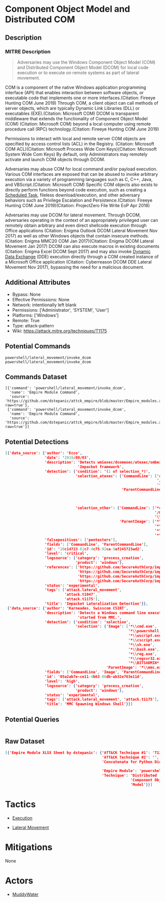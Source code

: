 
# Component Object Model and Distributed COM

## Description

### MITRE Description

> Adversaries may use the Windows Component Object Model (COM) and Distributed Component Object Model (DCOM) for local code execution or to execute on remote systems as part of lateral movement. 

COM is a component of the native Windows application programming interface (API) that enables interaction between software objects, or executable code that implements one or more interfaces.(Citation: Fireeye Hunting COM June 2019) Through COM, a client object can call methods of server objects, which are typically Dynamic Link Libraries (DLL) or executables (EXE).(Citation: Microsoft COM) DCOM is transparent middleware that extends the functionality of Component Object Model (COM) (Citation: Microsoft COM) beyond a local computer using remote procedure call (RPC) technology.(Citation: Fireeye Hunting COM June 2019)

Permissions to interact with local and remote server COM objects are specified by access control lists (ACL) in the Registry. (Citation: Microsoft COM ACL)(Citation: Microsoft Process Wide Com Keys)(Citation: Microsoft System Wide Com Keys) By default, only Administrators may remotely activate and launch COM objects through DCOM.

Adversaries may abuse COM for local command and/or payload execution. Various COM interfaces are exposed that can be abused to invoke arbitrary execution via a variety of programming languages such as C, C++, Java, and VBScript.(Citation: Microsoft COM) Specific COM objects also exists to directly perform functions beyond code execution, such as creating a [Scheduled Task](https://attack.mitre.org/techniques/T1053), fileless download/execution, and other adversary behaviors such as Privilege Escalation and Persistence.(Citation: Fireeye Hunting COM June 2019)(Citation: ProjectZero File Write EoP Apr 2018)

Adversaries may use DCOM for lateral movement. Through DCOM, adversaries operating in the context of an appropriately privileged user can remotely obtain arbitrary and even direct shellcode execution through Office applications (Citation: Enigma Outlook DCOM Lateral Movement Nov 2017) as well as other Windows objects that contain insecure methods.(Citation: Enigma MMC20 COM Jan 2017)(Citation: Enigma DCOM Lateral Movement Jan 2017) DCOM can also execute macros in existing documents (Citation: Enigma Excel DCOM Sept 2017) and may also invoke [Dynamic Data Exchange](https://attack.mitre.org/techniques/T1173) (DDE) execution directly through a COM created instance of a Microsoft Office application (Citation: Cyberreason DCOM DDE Lateral Movement Nov 2017), bypassing the need for a malicious document.

## Additional Attributes

* Bypass: None
* Effective Permissions: None
* Network: intentionally left blank
* Permissions: ['Administrator', 'SYSTEM', 'User']
* Platforms: ['Windows']
* Remote: True
* Type: attack-pattern
* Wiki: https://attack.mitre.org/techniques/T1175

## Potential Commands

```
powershell/lateral_movement/invoke_dcom
powershell/lateral_movement/invoke_dcom
```

## Commands Dataset

```
[{'command': 'powershell/lateral_movement/invoke_dcom',
  'name': 'Empire Module Command',
  'source': 'https://github.com/dstepanic/attck_empire/blob/master/Empire_modules.xlsx?raw=true'},
 {'command': 'powershell/lateral_movement/invoke_dcom',
  'name': 'Empire Module Command',
  'source': 'https://github.com/dstepanic/attck_empire/blob/master/Empire_modules.xlsx?raw=true'}]
```

## Potential Detections

```json
[{'data_source': {'author': 'Ecco',
                  'date': '2019/09/03',
                  'description': 'Detects wmiexec/dcomexec/atexec/smbexec from '
                                 'Impacket framework',
                  'detection': {'condition': '(1 of selection_*)',
                                'selection_atexec': {'CommandLine': ['cmd.exe '
                                                                     '/C '
                                                                     '*Windows\\\\Temp\\\\*&1'],
                                                     'ParentCommandLine': ['*svchost.exe '
                                                                           '-k '
                                                                           'netsvcs',
                                                                           'taskeng.exe*']},
                                'selection_other': {'CommandLine': ['*cmd.exe* '
                                                                    '/Q /c * '
                                                                    '\\\\\\\\127.0.0.1\\\\*&1*'],
                                                    'ParentImage': ['*\\wmiprvse.exe',
                                                                    '*\\mmc.exe',
                                                                    '*\\explorer.exe',
                                                                    '*\\services.exe']}},
                  'falsepositives': ['pentesters'],
                  'fields': ['CommandLine', 'ParentCommandLine'],
                  'id': '10c14723-61c7-4c75-92ca-9af245723ad2',
                  'level': 'critical',
                  'logsource': {'category': 'process_creation',
                                'product': 'windows'},
                  'references': ['https://github.com/SecureAuthCorp/impacket/blob/master/examples/wmiexec.py',
                                 'https://github.com/SecureAuthCorp/impacket/blob/master/examples/atexec.py',
                                 'https://github.com/SecureAuthCorp/impacket/blob/master/examples/smbexec.py',
                                 'https://github.com/SecureAuthCorp/impacket/blob/master/examples/dcomexec.py'],
                  'status': 'experimental',
                  'tags': ['attack.lateral_movement',
                           'attack.t1047',
                           'attack.t1175'],
                  'title': 'Impacket Lateralization Detection'}},
 {'data_source': {'author': 'Karneades, Swisscom CSIRT',
                  'description': 'Detects a Windows command line executable '
                                 'started from MMC.',
                  'detection': {'condition': 'selection',
                                'selection': {'Image': ['*\\cmd.exe',
                                                        '*\\powershell.exe',
                                                        '*\\wscript.exe',
                                                        '*\\cscript.exe',
                                                        '*\\sh.exe',
                                                        '*\\bash.exe',
                                                        '*\\reg.exe',
                                                        '*\\regsvr32.exe',
                                                        '*\\BITSADMIN*'],
                                              'ParentImage': '*\\mmc.exe'}},
                  'fields': ['CommandLine', 'Image', 'ParentCommandLine'],
                  'id': '05a2ab7e-ce11-4b63-86db-ab32e763e11d',
                  'level': 'high',
                  'logsource': {'category': 'process_creation',
                                'product': 'windows'},
                  'status': 'experimental',
                  'tags': ['attack.lateral_movement', 'attack.t1175'],
                  'title': 'MMC Spawning Windows Shell'}}]
```

## Potential Queries

```json

```

## Raw Dataset

```json
[{'Empire Module XLSX Sheet by dstepanic': {'ATT&CK Technique #1': 'T1175',
                                            'ATT&CK Technique #2': '',
                                            'Concatenate for Python Dictionary': '"powershell/lateral_movement/invoke_dcom":  '
                                                                                 '["T1175"],',
                                            'Empire Module': 'powershell/lateral_movement/invoke_dcom',
                                            'Technique': 'Distributed '
                                                         'Component Object '
                                                         'Model'}}]
```

# Tactics


* [Execution](../tactics/Execution.md)

* [Lateral Movement](../tactics/Lateral-Movement.md)
    

# Mitigations

None

# Actors


* [MuddyWater](../actors/MuddyWater.md)

